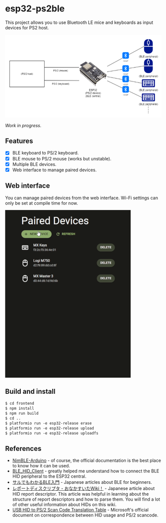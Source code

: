 # esp32-ps2ble
This project allows you to use Bluetooth LE mice and keyboards as input devices for PS2 host.

![Connection diagram](conn_diagram.png)

_Work in progress._

## Features
- [x] BLE keyboard to PS/2 keyboard.
- [x] BLE mouse to PS/2 mouse (works but unstable).
- [x] Multiple BLE devices.
- [x] Web interface to manage paired devices.

## Web interface
You can manage paired devices from the web interface. Wi-Fi settings can only be set at compile time for now.

![](webui_demo.apng)

## Build and install
```
$ cd frontend
$ npm install
$ npm run build
$ cd ..
$ platformio run -e esp32-release erase
$ platformio run -e esp32-release upload
$ platformio run -e esp32-release uploadfs
```

## References
- [NimBLE-Arduino](https://h2zero.github.io/NimBLE-Arduino/annotated.html) - of course, the official documentation is the best place to know how it can be used.
- [BLE_HID_Client](https://github.com/esp32beans/BLE_HID_Client) - greatly helped me understand how to connect the BLE HID peripheral to the ESP32 central.
- [サルでもわかるBLE入門](https://www.musen-connect.co.jp/blog/course/trial-production/ble-beginner-1/) - Japanese articles about BLE for beginners.
- [レポートディスクリプタ - おなかすいたWiki！](https://wiki.onakasuita.org/pukiwiki/?%E3%83%AC%E3%83%9D%E3%83%BC%E3%83%88%E3%83%87%E3%82%A3%E3%82%B9%E3%82%AF%E3%83%AA%E3%83%97%E3%82%BF) - Japanese article about HID report descriptor. This article was helpful in learning about the structure of report descriptors and how to parse them. You will find a lot of other useful information about HIDs on this wiki.
- [USB HID to PS/2 Scan Code Translation Table](https://download.microsoft.com/download/1/6/1/161ba512-40e2-4cc9-843a-923143f3456c/translate.pdf) - Microsoft's official document on correspondence between HID usage and PS/2 scancode.
